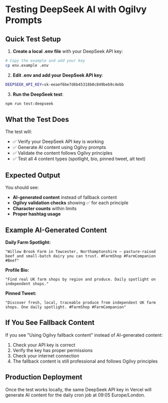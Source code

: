 # Testing DeepSeek AI with Ogilvy Prompts

## Quick Test Setup

1. **Create a local .env file** with your DeepSeek API key:
```bash
# Copy the example and add your key
cp env.example .env
```

2. **Edit .env and add your DeepSeek API key**:
```bash
DEEPSEEK_API_KEY=sk-eeaef6be7d6b45318b0c849beb9c4ebb
```

3. **Run the DeepSeek test**:
```bash
npm run test:deepseek
```

## What the Test Does

The test will:
- ✅ Verify your DeepSeek API key is working
- ✅ Generate AI content using Ogilvy prompts
- ✅ Validate the content follows Ogilvy principles
- ✅ Test all 4 content types (spotlight, bio, pinned tweet, alt text)

## Expected Output

You should see:
- **AI-generated content** instead of fallback content
- **Ogilvy validation checks** showing ✅ for each principle
- **Character counts** within limits
- **Proper hashtag usage**

## Example AI-Generated Content

**Daily Farm Spotlight:**
```
"Willow Brook Farm in Towcester, Northamptonshire — pasture-raised beef and small-batch dairy you can trust. #FarmShop #FarmCompanion #Beef"
```

**Profile Bio:**
```
"Find real UK farm shops by region and produce. Daily spotlight on independent shops."
```

**Pinned Tweet:**
```
"Discover fresh, local, traceable produce from independent UK farm shops. One daily spotlight. #FarmShop #FarmCompanion"
```

## If You See Fallback Content

If you see "Using Ogilvy fallback content" instead of AI-generated content:
1. Check your API key is correct
2. Verify the key has proper permissions
3. Check your internet connection
4. The fallback content is still professional and follows Ogilvy principles

## Production Deployment

Once the test works locally, the same DeepSeek API key in Vercel will generate AI content for the daily cron job at 09:05 Europe/London.
